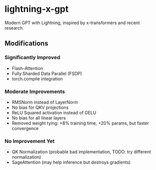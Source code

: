# lightning-x-gpt

Modern GPT with Lightning, inspired by x-transformers and recent research.

## Modifications

### Significantly Improved
- Flash-Attention
- Fully Sharded Data Parallel (FSDP)
- torch.compile integration

### Moderate Improvements
- RMSNorm instead of LayerNorm
- No bias for QKV projections
- ReLU Squared activation instead of GELU
- No bias for all linear layers
- Removed weight tying: +8% training time, +20% params, but faster convergence

### No Improvement Yet
- QK Normalization (probable bad implementation, TODO: try different normalization)
- SageAttention (may help inference but destroys gradients)
